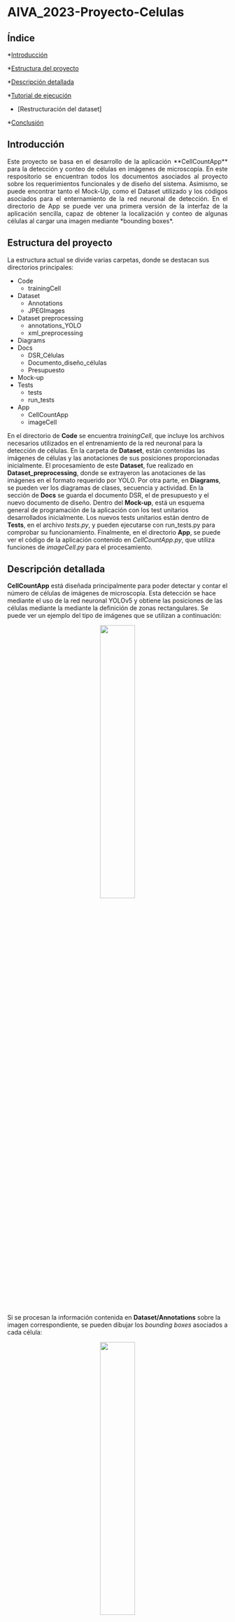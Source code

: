 # AIVA_2023-Proyecto-Celulas

## Índice

*[Introducción](#introducción)

*[Estructura del proyecto](#estructura-del-proyecto)

*[Descripción detallada](#descripción-detallada)

*[Tutorial de ejecución](#tutorial-ejecución)
  * [Restructuración del dataset]


*[Conclusión](#conclusión)

## Introducción

<p align="justify"> 
Este proyecto se basa en el desarrollo de la aplicación **CellCountApp** para la detección y conteo de células en imágenes de microscopía. En este respositorio se encuentran todos los documentos asociados al proyecto sobre los requerimientos funcionales y de diseño del sistema. Asimismo, se puede encontrar tanto el Mock-Up, como el Dataset utilizado y los códigos asociados para el enternamiento de la red neuronal de detección. En el directorio de App se puede ver una primera versión de la interfaz de la aplicación sencilla, capaz de obtener la localización y conteo de algunas células al cargar una imagen mediante *bounding boxes*. 
</p>

## Estructura del proyecto
La estructura actual se divide varias carpetas, donde se destacan sus directorios principales: 

* Code
  * trainingCell
* Dataset
  * Annotations
  * JPEGImages 
* Dataset preprocessing 
  * annotations_YOLO
  * xml_preprocessing
* Diagrams 
* Docs
  * DSR_Células
  * Documento_diseño_células 
  * Presupuesto
* Mock-up
* Tests
  * tests
  * run_tests
* App
  * CellCountApp
  * imageCell  

En el directorio de **Code** se encuentra *trainingCell*, que incluye los archivos necesarios utilizados en el entrenamiento de la red neuronal para la detección de células. En la carpeta de **Dataset**, están contenidas las imágenes de células y las anotaciones de sus posiciones proporcionadas inicialmente. El procesamiento de este **Dataset**, fue realizado en **Dataset_preprocessing**, donde se extrayeron las anotaciones de las imágenes en el formato requerido por YOLO. Por otra parte, en **Diagrams**, se pueden ver los diagramas de clases, secuencia y actividad. En la sección de **Docs** se guarda el documento DSR, el de presupuesto y el nuevo documento de diseño. Dentro del **Mock-up**, está un esquema general de programación de la aplicación con los test unitarios desarrollados inicialmente. Los nuevos tests unitarios están dentro de **Tests**, en el archivo *tests.py*, y pueden ejecutarse con run_tests.py para comprobar su funcionamiento. Finalmente, en el directorio **App**, se puede ver el código de la aplicación contenido en *CellCountApp.py*, que utiliza funciones de *imageCell.py* para el procesamiento. 


## Descripción detallada

**CellCountApp** está diseñada principalmente para poder detectar y contar el número de células de imágenes de microscopía. Esta detección se hace mediante el uso de la red neuronal YOLOv5 y obtiene las posiciones de las células mediante la mediante la definición de zonas rectangulares. Se puede ver un ejemplo del tipo de imágenes que se utilizan a continuación: 

<p align="center">
<img src="https://user-images.githubusercontent.com/46898686/225309474-a1989b4f-5393-4303-9fd0-03c5c3c1fd35.png" width="40%" height="40%">
</p>

Si se procesan la información contenida en **Dataset/Annotations** sobre la imagen correspondiente, se pueden dibujar los *bounding boxes* asociados a cada célula: 

<p align="center">
<img src="https://user-images.githubusercontent.com/46898686/225309987-9d719387-2e36-418b-bc1b-7fe2e3083437.png" width="40%" height="40%">
</p>


Se puede observar que hay varios tipos de células y que además estas pueden encontrarse a lo largo de toda la imagen en orientaciones distintas. Se debe tener en cuenta que pueden ocurrir superposiciones entre las células por lo que este será un tema clave a la hora de realizar la detección. 

Para el desarrollo del proyecto se entrenará la red neuronal YOLOv5 con distintos parámetros, eligiendo aquella que ofrezca mejores resultados de detección. En la entrega actual, se ha entrenado una versión básica de esta red y el modelo completo se encuentra guardado en el archivo *yolov5s_cells1.onnx*. Siguiendo el tutorial descrito abajo, se puede ejecutar la aplicación y ver el procesamiento de forma visual, así como el número total de células detectadas. 

Por otra parte, como ya se ha visto en la estructura del proyecto, se han desarrollado los diagramas UML de clases, secuencias y actividad, que muestran un esquema sobre el funcionamiento de las clases programadas. Estos diagramas, así como los tests unitarios realizados, han sido descritos con más detalles el documentos de diseño. 


## Tutorial de ejecución
En esta parte se explican los pasos necesarios para poder poner en marcha cada uno de los códigos desarrollados para el entrenamiento y la detección de células en las imágenes. Algunos de ellos ya han sido ejecutados, como la parte de reestructuración del dataset o el entrenamiento, por lo que no es necesario volver a procesarlos. Si se desea únicamente probar la aplicación o los tests se puede ir directamente a la sección *Ejecución de la aplicación* y *Ejecución de los tests unitarios*. 

Para poder utilizar cualquiera de los códigos, se debe hacer una instalación previa de un entorno virtual utilizando la lista de dependencias *requirements.txt*.

### Restructuración del dataset 
Para poder entrenar la red neuronal, primero se necesita configurar las carpetas y anotaciones de las imágenes de la manera esperada por YOLO. Esto ya ha sido realizado con el código contenido en **Dataset preprocessing**. Este código obtiene los XML que definen los *bounding boxes* de cada imagen reescalada y normalizada para poder utilizarlos en el entrenamiento de YOLOv5 y los guarda en la carpeta *annotations_YOLO*. 

A continuación, se han copiado los archivos de esta carpeta a *Code/trainingCell/data*, así como las imágenes correspondientes a los TXT. Ejecutando las funciones de *trainCell.py*: *loadDataset()*, *splitDataset()* y *saveSplittedDataset()*, se reordenan las imágenes y anotaciones dentro de la carpeta *Code/trainingCell/dataset/*, en carpetas de entrenamiento y validación. En el repositorio actual, este desarrollo ya ha sido realizado, por lo que no sería necesario volver a ejecutar este procedimiento. 


### Entrenamiento de YOLOv5
Si se desease volver a entrenar el modelo de YOLOv5 con las imágenes y anotaciones de las células se debe instalar el repositorio de YOLOv5. Dentro del directorio de */Code/trainingCell*, se ejecuta el siguiente comando: 

<code>git clone https://github.com/ultralytics/yolov5</code>

Ya con el dataset organizado dentro de la carpeta *trainingCell* según el paso anterior, se copia el archivo *dataset.yaml* dentro de la carpeta *trainingCell/yolov5/data* y se comprueba que las rutas contenidas en él sean las adecuadas según nuestro ordenador. Se deberán actualizar si es necesario con las rutas donde se encuentra el *trainingCell/dataset*. 

Finalmente, ya se puede ejecutar la función *trainModel()* de *trainCell.py* que ejecuta el entrenamiento de YOLOv5 con las imágenes y anotaciones de las células. Se pueden modificar el tamaño de los *batches* y las épocas en esta función. Al final de la ejecución, se obtendrá el peso de la red entrenada dentro de la carpeta de *yolov5/runs/train/expX/weights*. Para guardar este peso como una red, se selecciona el archivo *best.pt* de la carpeta anterior y dentro del directorio *trainingCells*, se ejecuta la función *saveModel()* con las rutas correspondientes actualizadas (*path_save* y *path_weight*) para guardar la red neuronal completa.  


### Ejecución de la aplicación
La ejecución de **CellCountApp** es realmente sencilla. Dentro del entorno virtual, se deberá ejecutar el código *CellCountApp.py* contenido en *App* que abrirá una ventana de **Tkinker** donde aparecen los botones *Cargar imagen* y *Cerrar imagen* como en la siguiente imagen:


<p align="center">
<img src="https://user-images.githubusercontent.com/93343403/228200416-95f98ff9-4917-4374-82d0-20fcbd0d2b13.png" width="40%" height="40%">
</p>


Al pulsar en *Cargar imagen*, se puede elegir cualquier imagen por ejemplo de la carpeta de validación contenida en *Code/trainingCell/dataset/images/val* y se mostrarán tanto la imagen sin procesar como la imagen con los *bounding boxes* predichos por la red neuronal *yolov5s_cells1.onnx*. Después se puede pulsar en el botón de cerrar para cargar una nueva imagen. 

<p align="center">
<img src="https://user-images.githubusercontent.com/93343403/228200340-0c8efc8c-9271-427e-a6b6-9ca114077f1a.png" width="40%" height="40%">
</p>

### Ejecución de los tests unitarios
Para poder probar el funcionamiento de los tests, dentro de la carpeta **Tests** se debe ejecutar el código *run_tests.py*. En la línea de comandos se mostrará información sobre si los tests se han pasado con éxito o ha habido algún fallo en la ejecución. 


# Conclusión 

Cabe decir que este repositorio se encuentra bajo desarrollo por lo que actualmente, por lo que se mejorará la versión de la aplicación y el funcionamiento de la detección de células en posteriores versiones, así como los documentos asociados. 
